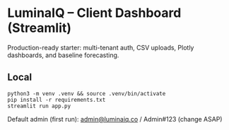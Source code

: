 # LuminaIQ – Client Dashboard (Streamlit)

Production-ready starter: multi-tenant auth, CSV uploads, Plotly dashboards, and baseline forecasting.

## Local
```
python3 -m venv .venv && source .venv/bin/activate
pip install -r requirements.txt
streamlit run app.py
```
Default admin (first run): admin@luminaiq.co / Admin#123 (change ASAP)
